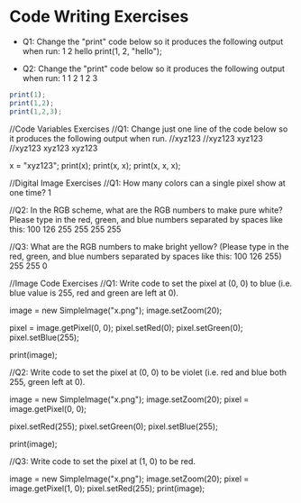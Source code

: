 # Code Writing Exercises

- Q1: Change the "print" code below so it produces the following output when run: 1 2 hello
print(1, 2, "hello");

- Q2: Change the "print" code below so it produces the following output when run:
1
1 2
1 2 3

```javascript
print(1);
print(1,2);
print(1,2,3);
```

//Code Variables Exercises
//Q1: Change just one line of the code below so it produces the following output when run.
//xyz123
//xyz123 xyz123
//xyz123 xyz123 xyz123

x = "xyz123";
print(x);
print(x, x);
print(x, x, x);

//Digital Image Exercises
//Q1: How many colors can a single pixel show at one time?
1

//Q2: In the RGB scheme, what are the RGB numbers to make pure white? Please type in the red, green, and blue numbers separated by spaces like this: 100 126 255
255 255 255

//Q3: What are the RGB numbers to make bright yellow? (Please type in the red, green, and blue numbers separated by spaces like this: 100 126 255)
255 255 0

//Image Code Exercises
//Q1: Write code to set the pixel at (0, 0) to blue (i.e. blue value is 255, red and green are left at 0).

image = new SimpleImage("x.png");
image.setZoom(20);

pixel = image.getPixel(0, 0);
pixel.setRed(0);
pixel.setGreen(0);
pixel.setBlue(255);

print(image);

//Q2: Write code to set the pixel at (0, 0) to be violet (i.e. red and blue both 255, green left at 0).

image = new SimpleImage("x.png");
image.setZoom(20);
pixel = image.getPixel(0, 0);

pixel.setRed(255);
pixel.setGreen(0);
pixel.setBlue(255);

print(image);

//Q3: Write code to set the pixel at (1, 0) to be red.

image = new SimpleImage("x.png");
image.setZoom(20);
pixel = image.getPixel(1, 0);
pixel.setRed(255);
print(image);


